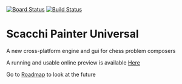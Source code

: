 [![Board Status](https://dev.azure.com/gabrielebrunori/32706370-69c9-42be-bb3e-ebc44421e7cc/fe41d1db-f853-4841-956f-308bfbda8968/_apis/work/boardbadge/67b9252f-2b34-4d5c-859d-2e50328506dd)](https://dev.azure.com/gabrielebrunori/32706370-69c9-42be-bb3e-ebc44421e7cc/_boards/board/t/fe41d1db-f853-4841-956f-308bfbda8968/Microsoft.RequirementCategory)
[![Build Status](https://dev.azure.com/gabrielebrunori/Accademia%20Del%20Problema/_apis/build/status/dardino.scacchi-painter?branchName=master)](https://dev.azure.com/gabrielebrunori/Accademia%20Del%20Problema/_build/latest?definitionId=9&branchName=master)
# Scacchi Painter Universal

A new cross-platform engine and gui for chess problem composers

A running and usable online preview is available [Here](https://orange-sea-080bc3503.azurestaticapps.net/)

Go to [Roadmap](https://github.com/dardino/scacchi-painter/wiki/RoadMap) to look at the future
